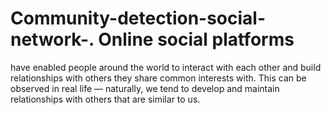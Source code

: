 # Community-detection-social-network-.  Online social platforms 
have enabled people around the world to interact with each other 
and build relationships with others they share common interests with. This can be observed in real 
life — naturally, we tend to develop and
 maintain relationships with others that are similar to us.
